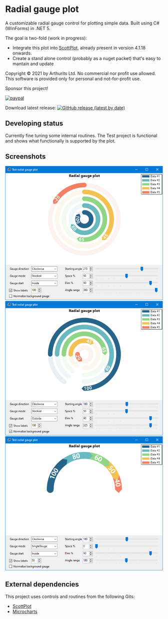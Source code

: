# Radial gauge plot
A customizable radial gauge control for plotting simple data. Built using C# (WinForms) in .NET 5.

The goal is two-fold (work in progress):
* Integrate this plot into [ScottPlot](https://github.com/ScottPlot/ScottPlot), already present in version 4.1.18 onwards.
* Create a stand alone control (probably as a nuget packet) that's easy to mantain and update

Copyright © 2021 by Arthurits Ltd. No commercial nor profit use allowed. This software is provided only for personal and not-for-profit use.

Sponsor this project!

[![paypal](https://www.paypalobjects.com/en_US/i/btn/btn_donateCC_LG.gif)](https://www.paypal.com/paypalme/ArthuritsLtd)

Download latest release: [![GitHub release (latest by date)](https://img.shields.io/github/v/release/arthurits/RadialGaugePlot?include_prereleases)](https://github.com/arthurits/RadialGaugePlot/releases)

## Developing status
Currently fine tuning some internal routines.
The Test project is functional and shows what functionally is supported by the plot.

## Screenshots
![Screenshot](https://github.com/arthurits/RadialGaugePlot/blob/master/Test/images/Screenshot01.png?raw=true "Radial gauge example 1")
![Screenshot](https://github.com/arthurits/RadialGaugePlot/blob/master/Test/images/Screenshot02.png?raw=true "Radial gauge example 2")
![Screenshot](https://github.com/arthurits/RadialGaugePlot/blob/master/Test/images/Screenshot03.png?raw=true "Radial gauge example 3")

## External dependencies
This project uses controls and routines from the following Gits:
* [ScottPlot](https://github.com/ScottPlot/ScottPlot)
* [Microcharts](https://github.com/dotnet-ad/Microcharts)
